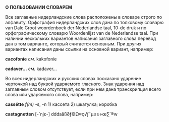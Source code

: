 **О ПОЛЬЗОВАНИИ СЛОВАРЕМ**

Все заглавные нидерландские слова расположены в словаре строго по алфавиту. Орфография нидерландских слов дана по толковому словарю van Dale Groot woordenboek der Nederlandse taal, 10-de druk и по орфографическому словарю Woordenlijst van de Nederlandse taal. При наличии нескольких вариантов написания заглавного слова перевод дан в том варианте, который считается основным. При других вариантах написания даны ссылки на основной вариант, например:

**cacofoníe** _см._ kakofoníe

**cadaver...** _см._ kadaver...

Во всех нидерландских и русских словах пооказано ударение черточкой над буквой ударяемого гласного. Знак ударения над заглавным словом отсутствует, если при нем дана транскрипция всего слова или ударяемого слова, например:

**cassétte** _f\(m\)_ -s, -n 1\) кассета 2\) шкатулка; коробка

**castagnetten** \[-´njɛ-\] dddaåß∂ƒ©Ω≈ç√∫˜µ≤≥÷œ∑´®w

